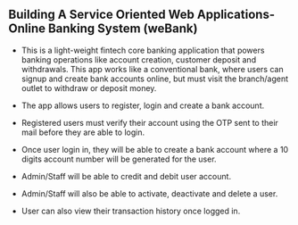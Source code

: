 ## Building A Service Oriented Web Applications- Online Banking System (weBank)

- This is a light-weight fintech core banking application that powers banking operations like account creation, customer deposit and withdrawals. This app works like a conventional bank, where users can signup and create bank accounts online, but must visit the branch/agent outlet to withdraw or deposit money.

- The app allows users to register, login and create a bank account.
- Registered users must verify their account using the OTP sent to their mail before they are able to login.
- Once user login in, they will be able to create a bank account where a 10 digits account number will be generated for the user.
- Admin/Staff will be able to credit and debit user account.
- Admin/Staff will also be able to activate, deactivate and delete a user.
- User can also view their transaction history once logged in.

